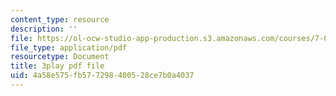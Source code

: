 ```yaml
---
content_type: resource
description: ''
file: https://ol-ocw-studio-app-production.s3.amazonaws.com/courses/7-012-introduction-to-biology-fall-2004/4a58e575fb577298400528ce7b0a4037_PVv4ST8NZaA.pdf
file_type: application/pdf
resourcetype: Document
title: 3play pdf file
uid: 4a58e575-fb57-7298-4005-28ce7b0a4037
---
```

